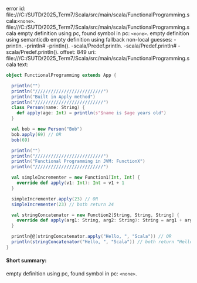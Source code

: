 error id: file:///C:/SUTD/2025_Term7/Scala/src/main/scala/FunctionalProgramming.scala:`<none>`.
file:///C:/SUTD/2025_Term7/Scala/src/main/scala/FunctionalProgramming.scala
empty definition using pc, found symbol in pc: `<none>`.
empty definition using semanticdb
empty definition using fallback
non-local guesses:
	 -println.
	 -println#
	 -println().
	 -scala/Predef.println.
	 -scala/Predef.println#
	 -scala/Predef.println().
offset: 849
uri: file:///C:/SUTD/2025_Term7/Scala/src/main/scala/FunctionalProgramming.scala
text:
```scala
object FunctionalProgramming extends App {

  println("")
  println("//////////////////////////")
  println("Built in Apply method")
  println("//////////////////////////")
  class Person(name: String) {
    def apply(age: Int) = println(s"$name is $age years old")
  }

  val bob = new Person("Bob")
  bob.apply(69) // OR
  bob(69)

  println("")
  println("//////////////////////////")
  println("Functional Programming in JVM: FunctionX")
  println("//////////////////////////")

  val simpleIncrementer = new Function1[Int, Int] {
    override def apply(v1: Int): Int = v1 + 1
  }

  simpleIncrementer.apply(23) // OR
  simpleIncrementer(23) // both return 24

  val stringConcatenator = new Function2[String, String, String] {
    override def apply(arg1: String, arg2: String): String = arg1 + arg2
  }

  println@@(stringConcatenator.apply("Hello, ", "Scala")) // OR
  println(stringConcatenator("Hello, ", "Scala")) // both return "Hello, Scala"
}

```


#### Short summary: 

empty definition using pc, found symbol in pc: `<none>`.